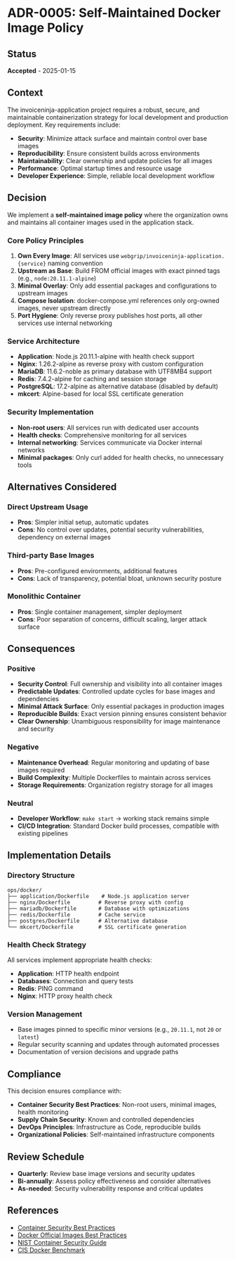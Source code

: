 # ADR-0005: Self-Maintained Docker Image Policy

## Status

**Accepted** - 2025-01-15

## Context

The invoiceninja-application project requires a robust, secure, and maintainable containerization strategy for local development and production deployment. Key requirements include:

- **Security**: Minimize attack surface and maintain control over base images
- **Reproducibility**: Ensure consistent builds across environments
- **Maintainability**: Clear ownership and update policies for all images
- **Performance**: Optimal startup times and resource usage
- **Developer Experience**: Simple, reliable local development workflow

## Decision

We implement a **self-maintained image policy** where the organization owns and maintains all container images used in the application stack.

### Core Policy Principles

1. **Own Every Image**: All services use `webgrip/invoiceninja-application.{service}` naming convention
2. **Upstream as Base**: Build FROM official images with exact pinned tags (e.g., `node:20.11.1-alpine`)
3. **Minimal Overlay**: Only add essential packages and configurations to upstream images
4. **Compose Isolation**: docker-compose.yml references only org-owned images, never upstream directly
5. **Port Hygiene**: Only reverse proxy publishes host ports, all other services use internal networking

### Service Architecture

- **Application**: Node.js 20.11.1-alpine with health check support
- **Nginx**: 1.26.2-alpine as reverse proxy with custom configuration
- **MariaDB**: 11.6.2-noble as primary database with UTF8MB4 support
- **Redis**: 7.4.2-alpine for caching and session storage
- **PostgreSQL**: 17.2-alpine as alternative database (disabled by default)
- **mkcert**: Alpine-based for local SSL certificate generation

### Security Implementation

- **Non-root users**: All services run with dedicated user accounts
- **Health checks**: Comprehensive monitoring for all services
- **Internal networking**: Services communicate via Docker internal networks
- **Minimal packages**: Only curl added for health checks, no unnecessary tools

## Alternatives Considered

### Direct Upstream Usage
- **Pros**: Simpler initial setup, automatic updates
- **Cons**: No control over updates, potential security vulnerabilities, dependency on external images

### Third-party Base Images
- **Pros**: Pre-configured environments, additional features
- **Cons**: Lack of transparency, potential bloat, unknown security posture

### Monolithic Container
- **Pros**: Single container management, simpler deployment
- **Cons**: Poor separation of concerns, difficult scaling, larger attack surface

## Consequences

### Positive

- **Security Control**: Full ownership and visibility into all container images
- **Predictable Updates**: Controlled update cycles for base images and dependencies
- **Minimal Attack Surface**: Only essential packages in production images
- **Reproducible Builds**: Exact version pinning ensures consistent behavior
- **Clear Ownership**: Unambiguous responsibility for image maintenance and security

### Negative

- **Maintenance Overhead**: Regular monitoring and updating of base images required
- **Build Complexity**: Multiple Dockerfiles to maintain across services
- **Storage Requirements**: Organization registry storage for all images

### Neutral

- **Developer Workflow**: `make start` → working stack remains simple
- **CI/CD Integration**: Standard Docker build processes, compatible with existing pipelines

## Implementation Details

### Directory Structure
```
ops/docker/
├── application/Dockerfile    # Node.js application server
├── nginx/Dockerfile         # Reverse proxy with config
├── mariadb/Dockerfile       # Database with optimizations
├── redis/Dockerfile         # Cache service
├── postgres/Dockerfile      # Alternative database
└── mkcert/Dockerfile        # SSL certificate generation
```

### Health Check Strategy
All services implement appropriate health checks:
- **Application**: HTTP health endpoint
- **Databases**: Connection and query tests
- **Redis**: PING command
- **Nginx**: HTTP proxy health check

### Version Management
- Base images pinned to specific minor versions (e.g., `20.11.1`, not `20` or `latest`)
- Regular security scanning and updates through automated processes
- Documentation of version decisions and upgrade paths

## Compliance

This decision ensures compliance with:
- **Container Security Best Practices**: Non-root users, minimal images, health monitoring
- **Supply Chain Security**: Known and controlled dependencies
- **DevOps Principles**: Infrastructure as Code, reproducible builds
- **Organizational Policies**: Self-maintained infrastructure components

## Review Schedule

- **Quarterly**: Review base image versions and security updates
- **Bi-annually**: Assess policy effectiveness and consider alternatives
- **As-needed**: Security vulnerability response and critical updates

## References

- [Container Security Best Practices](https://kubernetes.io/docs/concepts/security/overview/)
- [Docker Official Images Best Practices](https://docs.docker.com/develop/dev-best-practices/)
- [NIST Container Security Guide](https://www.nist.gov/publications/application-container-security-guide)
- [CIS Docker Benchmark](https://www.cisecurity.org/benchmark/docker)